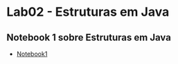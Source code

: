 # Lab02 - Estruturas em Java

## Notebook 1 sobre Estruturas em Java

* [Notebook1](notebook/lab02-java-estruturas-ra231702)